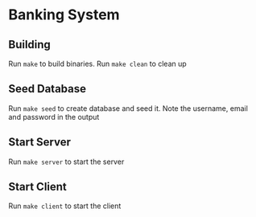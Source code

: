 
# Banking System

## Building

Run `make` to build binaries. Run `make clean` to clean up

## Seed Database
Run `make seed` to create database and seed it. Note the username, email and password in the output

## Start Server
Run `make server` to start the server

## Start Client
Run `make client` to start the client

